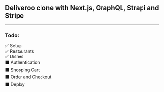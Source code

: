 ## Deliveroo clone with Next.js, GraphQL, Strapi and Stripe

-------
### Todo:

✅ Setup \
✅ Restaurants \
✅ Dishes \
⬛ Authentication \
⬛ Shopping Cart \
⬛ Order and Checkout \
⬛ Deploy 

